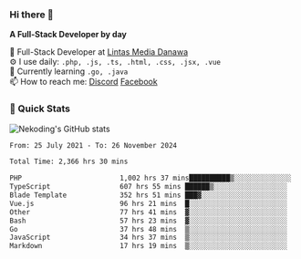 ### Hi there 👋

**A Full-Stack Developer by day**

🔭 Full-Stack Developer at [Lintas Media Danawa](https://www.lintasmediadanawa.com/)  
⚙️ I use daily: `.php, .js, .ts, .html, .css, .jsx, .vue`  
🌱 Currently learning `.go, .java`  
📫 How to reach me: [Discord](https://discordapp.com/users/984448732999327766)  [Facebook](https://fb.me/tyvandi)  

### 🚀 Quick Stats  

![Nekoding's GitHub stats](https://github-readme-stats.vercel.app/api?username=nekoding&show_icons=true)

<!--START_SECTION:waka-->

```txt
From: 25 July 2021 - To: 26 November 2024

Total Time: 2,366 hrs 30 mins

PHP                        1,002 hrs 37 mins██████████▒░░░░░░░░░░░░░░   41.02 %
TypeScript                 607 hrs 55 mins ██████▒░░░░░░░░░░░░░░░░░░   24.87 %
Blade Template             352 hrs 51 mins ███▓░░░░░░░░░░░░░░░░░░░░░   14.44 %
Vue.js                     96 hrs 21 mins  █░░░░░░░░░░░░░░░░░░░░░░░░   03.94 %
Other                      77 hrs 41 mins  ▓░░░░░░░░░░░░░░░░░░░░░░░░   03.18 %
Bash                       57 hrs 23 mins  ▓░░░░░░░░░░░░░░░░░░░░░░░░   02.35 %
Go                         37 hrs 48 mins  ▒░░░░░░░░░░░░░░░░░░░░░░░░   01.55 %
JavaScript                 34 hrs 37 mins  ▒░░░░░░░░░░░░░░░░░░░░░░░░   01.42 %
Markdown                   17 hrs 19 mins  ▒░░░░░░░░░░░░░░░░░░░░░░░░   00.71 %
```

<!--END_SECTION:waka-->

<!--
**nekoding/nekoding** is a ✨ _special_ ✨ repository because its `README.md` (this file) appears on your GitHub profile.

Here are some ideas to get you started:

- 🔭 I’m currently working on ...
- 🌱 I’m currently learning ...
- 👯 I’m looking to collaborate on ...
- 🤔 I’m looking for help with ...
- 💬 Ask me about ...
- 📫 How to reach me: ...
- 😄 Pronouns: ...
- ⚡ Fun fact: ...
-->
